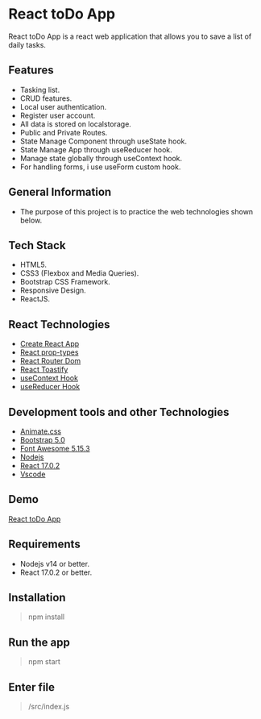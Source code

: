 # React toDo App

React toDo App is a react web application that allows you to save a list of daily tasks.

## Features

- Tasking list.
- CRUD features.
- Local user authentication.
- Register user account.
- All data is stored on localstorage.
- Public and Private Routes.
- State Manage Component through useState hook.
- State Manage App through useReducer hook.
- Manage state globally through useContext hook.
- For handling forms, i use useForm custom hook.

## General Information

- The purpose of this project is to practice the web technologies shown below.

## Tech Stack

- HTML5.
- CSS3 (Flexbox and Media Queries).
- Bootstrap CSS Framework.
- Responsive Design.
- ReactJS.

## React Technologies
- [Create React App](https://create-react-app.dev/)
- [React prop-types](https://www.npmjs.com/package/prop-types)
- [React Router Dom](https://v5.reactrouter.com/web/guides/quick-start)
- [React Toastify](https://fkhadra.github.io/react-toastify/introduction)
- [useContext Hook](https://es.reactjs.org/docs/hooks-reference.html#usecontext)
- [useReducer Hook](https://es.reactjs.org/docs/hooks-reference.html#usereducer)

## Development tools and other Technologies

- [Animate.css](https://animate.style/)
- [Bootstrap 5.0](https://getbootstrap.com/)
- [Font Awesome 5.15.3](https://fontawesome.com/v5/search)
- [Nodejs](https://nodejs.org/en/)
- [React 17.0.2](https://reactjs.org/)
- [Vscode](https://code.visualstudio.com/)

## Demo

[React toDo App](https://google.com)

## Requirements
- Nodejs v14 or better.
- React 17.0.2 or better.

## Installation

> npm install

## Run the app

> npm start

## Enter file

> /src/index.js
